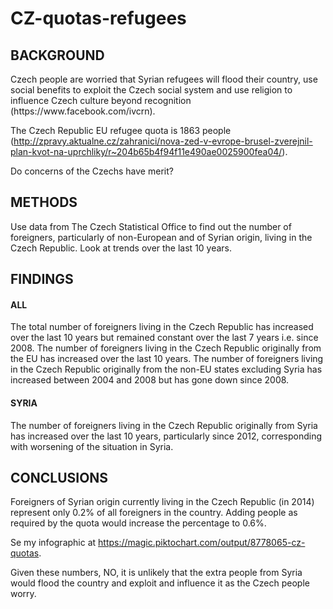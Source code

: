 # CZ-quotas-refugees

<h2>BACKGROUND</h2>
Czech people are worried that Syrian refugees will flood their country, use social benefits to exploit the Czech social system and use religion to influence Czech culture beyond recognition (https://www.facebook.com/ivcrn).

The Czech Republic EU refugee quota is 1863 people (http://zpravy.aktualne.cz/zahranici/nova-zed-v-evrope-brusel-zverejnil-plan-kvot-na-uprchliky/r~204b65b4f94f11e490ae0025900fea04/).

Do concerns of the Czechs have merit?

<h2>METHODS</h2>
Use data from The Czech Statistical Office to find out the number of foreigners, particularly of non-European and of Syrian origin, living in the Czech Republic. 
Look at trends over the last 10 years.

<h2>FINDINGS</h2>
<h4>ALL</h4>
The total number of foreigners living in the Czech Republic has increased over the last 10 years but remained constant over the last 7 years i.e. since 2008.
The number of foreigners living in the Czech Republic originally from the EU has increased over the last 10 years.
The number of foreigners living in the Czech Republic originally from the non-EU states excluding Syria has increased between 2004 and 2008 but has gone down since 2008.
<h4>SYRIA</h4>
The number of foreigners living in the Czech Republic originally from Syria has increased over the last 10 years, particularly since 2012, corresponding with worsening of the situation in Syria.

<h2>CONCLUSIONS</h2>
Foreigners of Syrian origin currently living in the Czech Republic (in 2014) represent only 0.2% of all foreigners in the country. Adding people as required by the quota would increase the percentage to 0.6%.

Se my infographic at https://magic.piktochart.com/output/8778065-cz-quotas.

Given these numbers, NO, it is unlikely that the extra people from Syria would flood the country and exploit and influence it as the Czech people worry.
